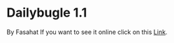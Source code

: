 # Dailybugle 1.1
By Fasahat
If you want to see it online click on this [Link](https://snack.expo.dev/@ironarshxs/dailybugle1).
